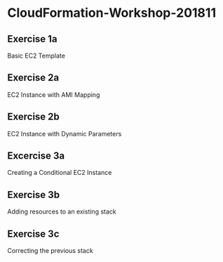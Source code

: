 # CloudFormation-Workshop-201811

## Exercise 1a
Basic EC2 Template

## Exercise 2a
EC2 Instance with AMI Mapping

## Exercise 2b
EC2 Instance with Dynamic Parameters

## Excercise 3a
Creating a Conditional EC2 Instance

## Exercise 3b
Adding resources to an existing stack

## Exercise 3c
Correcting the previous stack